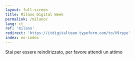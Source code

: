 ```yaml
---
layout: full-screen
title: Milano Digital Week
permalink: /milano/
lang: it
ref: 'milano'
redirect: 'https://itdigitalteam.typeform.com/to/V9rpye'
index: no-index
---
```


<p class="text-left"><span class="loading-animated">Stai per essere reindirizzato, per favore attendi un attimo</span></p>
